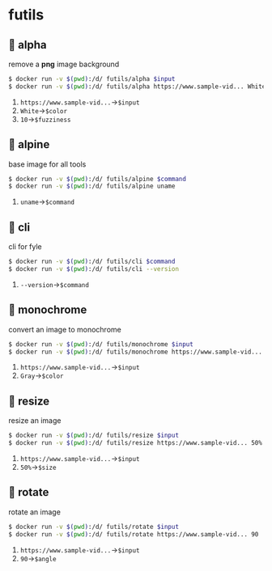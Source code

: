 # futils
## :whale: alpha
remove a **png** image background
```bash
$ docker run -v $(pwd):/d/ futils/alpha $input 
$ docker run -v $(pwd):/d/ futils/alpha https://www.sample-vid... White 10
```
1. `https://www.sample-vid...`→`$input`
2. `White`→`$color`
3. `10`→`$fuzziness`
## :whale: alpine
base image for all tools
```bash
$ docker run -v $(pwd):/d/ futils/alpine $command 
$ docker run -v $(pwd):/d/ futils/alpine uname
```
1. `uname`→`$command`
## :whale: cli
cli for fyle
```bash
$ docker run -v $(pwd):/d/ futils/cli $command 
$ docker run -v $(pwd):/d/ futils/cli --version
```
1. `--version`→`$command`
## :whale: monochrome
convert an image to monochrome
```bash
$ docker run -v $(pwd):/d/ futils/monochrome $input 
$ docker run -v $(pwd):/d/ futils/monochrome https://www.sample-vid... Gray
```
1. `https://www.sample-vid...`→`$input`
2. `Gray`→`$color`
## :whale: resize
resize an image
```bash
$ docker run -v $(pwd):/d/ futils/resize $input 
$ docker run -v $(pwd):/d/ futils/resize https://www.sample-vid... 50%
```
1. `https://www.sample-vid...`→`$input`
2. `50%`→`$size`
## :whale: rotate
rotate an image
```bash
$ docker run -v $(pwd):/d/ futils/rotate $input 
$ docker run -v $(pwd):/d/ futils/rotate https://www.sample-vid... 90
```
1. `https://www.sample-vid...`→`$input`
2. `90`→`$angle`
